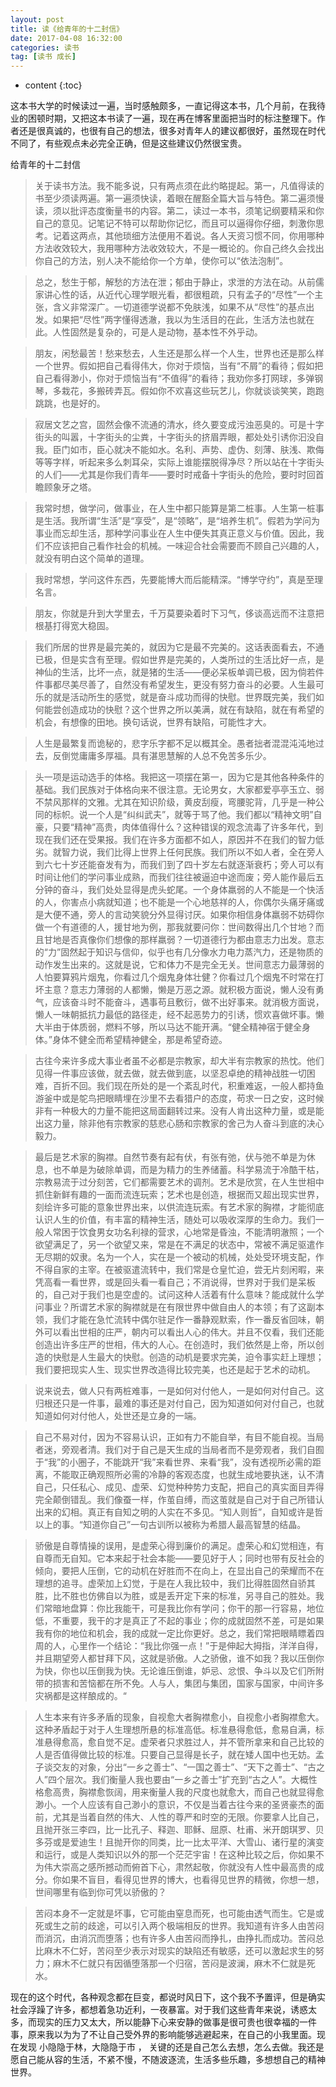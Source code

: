 ```yaml
---
layout: post
title: 读《给青年的十二封信》
date: 2017-04-08 16:32:00
categories: 读书
tag: [读书 成长]
---
```



* content
{:toc}


这本书大学的时候读过一遍，当时感触颇多，一直记得这本书，几个月前，在我待业的困顿时期，又把这本书读了一遍，现在再在博客里面把当时的标注整理下。作者还是很真诚的，也很有自己的想法，很多对青年人的建议都很好，虽然现在时代不同了，有些观点未必完全正确，但是这些建议仍然很宝贵。

给青年的十二封信

> 关于读书方法。我不能多说，只有两点须在此约略提起。第一，凡值得读的书至少须读两遍。第一遍须快读，着眼在醒豁全篇大旨与特色。第二遍须慢读，须以批评态度衡量书的内容。第二，读过一本书，须笔记纲要精采和你自己的意见。记笔记不特可以帮助你记忆，而且可以逼得你仔细，刺激你思考。记着这两点，其他琐细方法便用不着说。各人天资习惯不同，你用哪种方法收效较大，我用哪种方法收效较大，不是一概论的。你自己终久会找出你自己的方法，别人决不能给你一个方单，使你可以“依法泡制”。

> 总之，愁生于郁，解愁的方法在泄；郁由于静止，求泄的方法在动。从前儒家讲心性的话，从近代心理学眼光看，都很粗疏，只有孟子的“尽性”一个主张，含义非常深广。一切道德学说都不免肤浅，如果不从“尽性”的基点出发。如果把“尽性”两字懂得透澈，我以为生活目的在此，生活方法也就在此。人性固然是复杂的，可是人是动物，基本性不外乎动。

> 朋友，闲愁最苦！愁来愁去，人生还是那么样一个人生，世界也还是那么样一个世界。假如把自己看得伟大，你对于烦恼，当有“不屑”的看待；假如把自己看得渺小，你对于烦恼当有“不值得”的看待；我劝你多打网球，多弹钢琴，多栽花，多搬砖弄瓦。假如你不欢喜这些玩艺儿，你就谈谈笑笑，跑跑跳跳，也是好的。

> 寂居文艺之宫，固然会像不流通的清水，终久要变成污浊恶臭的。可是十字街头的叫嚣，十字街头的尘粪，十字街头的挤眉弄眼，都处处引诱你汩没自我。臣门如市，臣心就决不能如水。名利、声势、虚伪、刻薄、肤浅、欺侮等等字样，听起来多么刺耳朵，实际上谁能摆脱得净尽？所以站在十字街头的人们——尤其是你我们青年——要时时戒备十字街头的危险，要时时回首瞻顾象牙之塔。

> 我常时想，做学问，做事业，在人生中都只能算是第二桩事。人生第一桩事是生活。我所谓“生活”是“享受”，是“领略”，是“培养生机”。假若为学问为事业而忘却生活，那种学问事业在人生中便失其真正意义与价值。因此，我们不应该把自己看作社会的机械。一味迎合社会需要而不顾自己兴趣的人，就没有明白这个简单的道理。

> 我时常想，学问这件东西，先要能博大而后能精深。“博学守约”，真是至理名言。

> 朋友，你就是升到大学里去，千万莫要染着时下习气，侈谈高远而不注意把根基打得宽大稳固。

> 我们所居的世界是最完美的，就因为它是最不完美的。这话表面看去，不通已极，但是实含有至理。假如世界是完美的，人类所过的生活比好一点，是神仙的生活，比坏一点，就是猪的生活——便必呆板单调已极，因为倘若件件事都尽美尽善了，自然没有希望发生，更没有努力奋斗的必要。人生最可乐的就是活动所生的感觉，就是奋斗成功而得的快慰。世界既完美，我们如何能尝创造成功的快慰？这个世界之所以美满，就在有缺陷，就在有希望的机会，有想像的田地。换句话说，世界有缺陷，可能性才大。

> 人生是最繁复而诡秘的，悲字乐字都不足以概其全。愚者拙者混混沌沌地过去，反倒觉庸庸多厚福。具有湛思慧解的人总不免苦多乐少。

> 头一项是运动选手的体格。我把这一项摆在第一，因为它是其他各种条件的基础。我们民族对于体格向来不很注意。无论男女，大家都爱亭亭玉立、弱不禁风那样的文雅。尤其在知识阶级，黄皮刮瘦，弯腰驼背，几乎是一种公同的标帜。说一个人是“纠纠武夫”，就等于骂了他。我们都以“精神文明”自豪，只要“精神”高贵，肉体值得什么？这种错误的观念流毒了许多年代，到现在我们还在受果报。我们在许多方面都不如人，原因并不在我们的智力低劣。就智力说，我们比得上世界上任何民族。我们所以不如人者，全在旁人到六七十岁还能奋发有为，而我们到了四十岁左右就逐渐衰朽；旁人可以有时间让他们的学问事业成熟，而我们往往被逼迫中途而废；旁人能作最后五分钟的奋斗，我们处处显得是虎头蛇尾。一个身体羸弱的人不能是一个快活的人，你害点小病就知道；也不能是一个心地慈祥的人，你偶尔头痛牙痛或是大便不通，旁人的言动笑貌分外显得讨厌。如果你相信身体羸弱不妨碍你做一个有道德的人，援甘地为例，那我就要问你：世间数得出几个甘地？而且甘地是否真像你们想像的那样羸弱？一切道德行为都由意志力出发。意志的“力”固然起于知识与信仰，似乎也有几分像水力电力蒸汽力，还是物质的动作发生出来的。这就是说，它和体力不是完全无关。世间意志力最薄弱的人怕要算鸦片烟鬼，你看过几个烟鬼身体壮健？你看过几个烟鬼不时常在打坏主意？意志力薄弱的人都懒，懒是万恶之源。就积极方面说，懒人没有勇气，应该奋斗时不能奋斗，遇事苟且敷衍，做不出好事来。就消极方面说，懒人一味朝抵抗力最低的路径走，经不起恶势力的引诱，惯欢喜做坏事。懒大半由于体质弱，燃料不够，所以马达不能开满。“健全精神宿于健全身体。”身体不健全而希望精神健全，那是希望奇迹。

> 古往今来许多成大事业者虽不必都是宗教家，却大半有宗教家的热忱。他们见得一件事应该做，就去做，就去做到底，以坚忍卓绝的精神战胜一切困难，百折不回。我们现在所处的是一个紊乱时代，积重难返，一般人都持鱼游釜中或是鸵鸟把眼睛埋在沙里不去看猎户的态度，苟求一日之安，这时候非有一种极大的力量不能把这局面翻转过来。没有人肯出这种力量，或是能出这力量，除非他有宗教家的慈悲心肠和宗教家的舍己为人奋斗到底的决心毅力。

> 最后是艺术家的胸襟。自然节奏有起有伏，有张有弛，伏与弛不单是为休息，也不单是为破除单调，而是为精力的生养储蓄。科学易流于冷酷干枯，宗教易流于过分刻苦，它们都需要艺术的调剂。艺术是欣赏，在人生世相中抓住新鲜有趣的一面而流连玩索；艺术也是创造，根据而又超出现实世界，刻绘许多可能的意象世界出来，以供流连玩索。有艺术家的胸襟，才能彻底认识人生的价值，有丰富的精神生活，随处可以吸收深厚的生命力。我们一般人常困于饮食男女功名利禄的营求，心地常是昏浊，不能清明澈照；一个欲望满足了，另一个欲望又来，常是在不满足的状态中，常被不满足驱遣作无尽期的奴隶。名为一个人，实在是一个被动的机械，处处受环境支配，作不得自家的主宰。在被驱遣流转中，我们常是仓皇忙迫，尝无片刻闲暇，来凭高看一看世界，或是回头看一看自己；不消说得，世界对于我们是呆板的，自己对于我们也是空虚的。试问这种人活着有什么意味？能成就什么学问事业？所谓艺术家的胸襟就是在有限世界中做自由人的本领；有了这副本领，我们才能在急忙流转中偶尔驻足作一番静观默索，作一番反省回味，朝外可以看出世相的庄严，朝内可以看出人心的伟大。并且不仅看，我们还能创造出许多庄严的世相，伟大的人心。在创造时，我们依然是上帝，所以创造的快慰是人生最大的快慰。创造的动机是要求完美，迫令事实赶上理想；我们要把现实人生、现实世界改造得比较完美，也还是起于艺术的动机。

> 说来说去，做人只有两桩难事，一是如何对付他人，一是如何对付自己。这归根还只是一件事，最难的事还是对付自己，因为知道如何对付自己，也就知道如何对付他人，处世还是立身的一端。

> 自己不易对付，因为不容易认识，正如有力不能自举，有目不能自视。当局者迷，旁观者清。我们对于自己是天生成的当局者而不是旁观者，我们自囿于“我”的小圈子，不能跳开“我”来看世界、来看“我”，没有透视所必需的距离，不能取正确观照所必需的冷静的客观态度，也就生成地要执迷，认不清自己，只任私心、成见、虚荣、幻觉种种势力支配，把自己的真实面目弄得完全颠倒错乱。我们像蚕一样，作茧自缚，而这茧就是自己对于自己所错认出来的幻相。真正有自知之明的人实在不多见。“知人则哲”，自知或许是哲以上的事。“知道你自己”一句古训所以被称为希腊人最高智慧的结晶。

> 骄傲是自尊情操的误用，是虚荣心得到廉价的满足。虚荣心和幻觉相连，有自尊而无自知。它本来起于社会本能——要见好于人；同时也带有反社会的倾向，要把人压倒，它的动机在好胜而不在向上，在显出自己的荣耀而不在理想的追寻。虚荣加上幻觉，于是在人我比较中，我们比得胜固然自骄其胜，比不胜也仿佛自以为胜，或是丢开定下来的标准，另寻自己的胜处。我们常暗地盘算：你比我能干，可是我比你有学问；你干的那一行容易，地位低，不重要，我干的才是真正了不起的事业；你的成就固然不差，可是如果我有你的地位和机会，我的成就一定比你更好。总之，我们常把眼睛瞟着四周的人，心里作一个结论：“我比你强一点！”于是伸起大拇指，洋洋自得，并且期望旁人都甘拜下风，这就是骄傲。人之骄傲，谁不如我？我以压倒你为快，你也以压倒我为快。无论谁压倒谁，妒忌、忿恨、争斗以及它们所附带的损害和苦恼都在所不免。人与人，集团与集团，国家与国家，中间许多灾祸都是这样酿成的。“

> 人生本来有许多矛盾的现象，自视愈大者胸襟愈小，自视愈小者胸襟愈大。这种矛盾起于对于人生理想所悬的标准高低。标准悬得愈低，愈易自满，标准悬得愈高，愈自觉不足。虚荣者只求胜过人，并不管所拿来和自己比较的人是否值得做比较的标准。只要自己显得是长子，就在矮人国中也无妨。孟子谈交友的对象，分出“一乡之善士”、“一国之善士”、“天下之善士”、“古之人”四个层次。我们衡量人我也要由“一乡之善士”扩充到“古之人”。大概性格愈高贵，胸襟愈恢阔，用来衡量人我的尺度也就愈大，而自己也就显得愈渺小。一个人应该有自己渺小的意识，不仅是当着古往今来的圣贤豪杰的面前，尤其是当着自然的伟大、人性的尊严和时空的无限。你要拿人比自己，且抛开张三李四，比一比孔子、释迦、耶稣、屈原、杜甫、米开朗琪罗、贝多芬或是爱迪生！且抛开你的同类，比一比太平洋、大雪山、诸行星的演变和运行，或是人类知识以外的那一个茫茫宇宙！在这种比较之后，你如果不为伟大崇高之感所撼动而俯首下心，肃然起敬，你就没有人性中最高贵的成分。你如果不盲目，看得见世界的博大，也看得见世界的精微，你想一想，世间哪里有临到你可凭以骄傲的？

> 苦闷本身不一定就是坏事，它可能由窒息而死，也可能由透气而生。它是或死或生之前的歧途，可以引入两个极端相反的世界。我知道有许多人由苦闷而消沉，由消沉而堕落；也有许多人由苦闷而挣扎，由挣扎而成功。苦闷总比麻木不仁好，苦闷至少表示对现实的缺陷还有敏感，还可以激起求生的努力；麻木不仁就只有因循堕落那一个归宿，苦闷是波澜，麻木不仁就是死水。



现在的这个时代，各种观念都在巨变，都说时风日下，这个我不予置评，但是确实社会浮躁了许多，都想着急功近利，一夜暴富。对于我们这些青年来说，诱惑太多，而现实的压力又太大，所以能静下心来安静的做事是很可贵也很幸福的一件事，原来我以为为了不让自己受外界的影响能够逃避起来，在自己的小我里面。现在发现 小隐隐于林，大隐隐于市 ， 关键的还是自己怎么去想，怎么去做。我还是愿自己能从容的生活，不紧不慢，不随波逐流，生活多些乐趣，多想想自己的精神世界。


